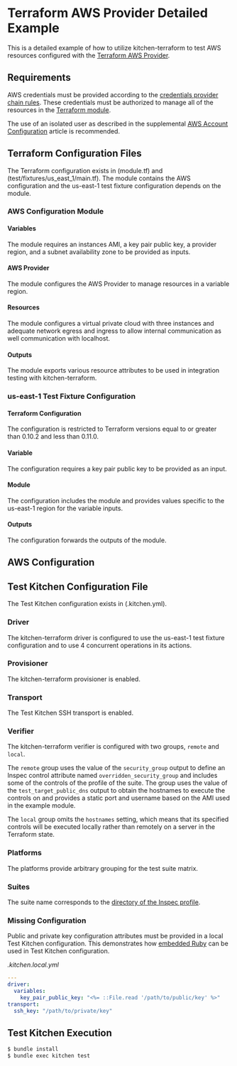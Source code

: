# Terraform AWS Provider Detailed Example

This is a detailed example of how to utilize kitchen-terraform to test
AWS resources configured with the [Terraform AWS Provider].

## Requirements

AWS credentials must be provided according to the
[credentials provider chain rules]. These credentials must be authorized
to manage all of the resources in the [Terraform module].

The use of an isolated user as described in the supplemental
[AWS Account Configuration] article is recommended.

## Terraform Configuration Files

The Terraform configuration exists in (module.tf) and
(test/fixtures/us_east_1/main.tf). The module contains the AWS
configuration and the us-east-1 test fixture configuration depends on
the module.

### AWS Configuration Module

#### Variables

The module requires an instances AMI, a key pair public key, a provider
region, and a subnet availability zone to be provided as inputs.

#### AWS Provider

The module configures the AWS Provider to manage resources in a variable
region.

#### Resources

The module configures a virtual private cloud with three instances and
adequate network egress and ingress to allow internal communication as
well communication with localhost.

#### Outputs

The module exports various resource attributes to be used in integration 
testing with kitchen-terraform.

### us-east-1 Test Fixture Configuration

#### Terraform Configuration

The configuration is restricted to Terraform versions equal to or
greater than 0.10.2 and less than 0.11.0.

#### Variable

The configuration requires a key pair public key to be provided as
an input.

#### Module

The configuration includes the module and provides values specific to
the us-east-1 region for the variable inputs.

#### Outputs

The configuration forwards the outputs of the module.

## AWS Configuration

## Test Kitchen Configuration File

The Test Kitchen configuration exists in (.kitchen.yml).

### Driver

The kitchen-terraform driver is configured to use the us-east-1 test
fixture configuration and to use 4 concurrent operations in its actions.

### Provisioner

The kitchen-terraform provisioner is enabled.

### Transport

The Test Kitchen SSH transport is enabled.

### Verifier

The kitchen-terraform verifier is configured with two groups,
`remote` and `local`.

The `remote` group uses the value of the `security_group` output
to define an Inspec control attribute named `overridden_security_group`
and includes some of the controls of the profile of the suite. The
group uses the value of the `test_target_public_dns` output to obtain
the hostnames to execute the controls on and provides a static port and
username based on the AMI used in the example module.

The `local` group omits the `hostnames` setting, which means that its
specified controls will be executed locally rather than remotely on a
server in the Terraform state.

### Platforms

The platforms provide arbitrary grouping for the test suite matrix.

### Suites

The suite name corresponds to the [directory of the Inspec profile].

### Missing Configuration

Public and private key configuration attributes must be provided
in a local Test Kitchen configuration. This demonstrates how
[embedded Ruby] can be used in Test Kitchen configuration.

*.kitchen.local.yml*

```yaml
---
driver:
  variables:
    key_pair_public_key: "<%= ::File.read '/path/to/public/key' %>"
transport:
  ssh_key: "/path/to/private/key"
```

## Test Kitchen Execution

```bash
$ bundle install
$ bundle exec kitchen test
```

[AWS Account Configuration]: AWS.md
[Terraform AWS Provider]: https://www.terraform.io/docs/providers/aws/index.html
[Terraform module]: module.tf
[credentials provider chain rules]: https://docs.aws.amazon.com/cli/latest/userguide/cli-chap-getting-started.html#config-settings-and-precedence
[directory of the Inspec profile]: test/integration/example/
[embedded Ruby]: http://www.stuartellis.name/articles/erb/
[missing configuration]: README.md#user-content-missing-configuration
[outputs.tf]: outputs.tf
[variables.tf]: variables.tf
